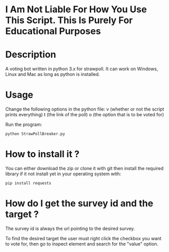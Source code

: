 # I Am Not Liable For How You Use This Script. This Is Purely For Educational Purposes 

# Description
A voting bot written in python 3.x for strawpoll. 
It can work on Windows, Linux and Mac as long as python is installed.

# Usage
Change the following options in the python file:
v (whether or not the script prints everything)
t (the link of the poll)
o (the option that is to be voted for) 

Run the program:
```
python StrawPollBreaker.py

```


# How to install it ?
You can either download the zip or clone it with git then install the required library if it not install yet in your operating system with:
```
pip install requests

```


# How do I get the survey id and the target ?
The survey id is always the url pointing to the desired survey.

To find the desired target the user must right click the checkbox you want to vote for, then go to inspect element and search for the "value" option. 
